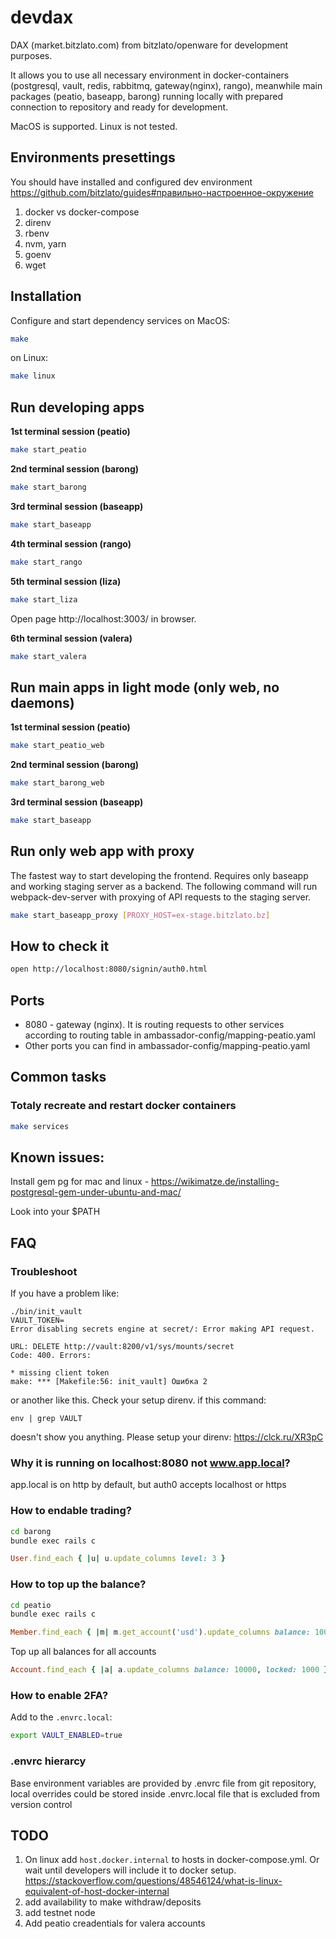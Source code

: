 # devdax

DAX (market.bitzlato.com) from bitzlato/openware for development purposes.

It allows you to use all necessary environment in docker-containers (postgresql, vault, redis, rabbitmq, gateway(nginx), rango), meanwhile main packages (peatio, baseapp, barong) running locally with prepared connection to repository and ready for development.

MacOS is supported. Linux is not tested.

## Environments presettings

You should have installed and configured dev environment https://github.com/bitzlato/guides#правильно-настроенное-окружение

1. docker vs docker-compose
1. direnv
1. rbenv
1. nvm, yarn
1. goenv
1. wget

## Installation

Configure and start dependency services on MacOS:

```bash
make
```

on Linux:

```bash
make linux
```

## Run developing apps

**1st terminal session (peatio)**

```bash
make start_peatio
```

**2nd terminal session (barong)**

```bash
make start_barong
```

**3rd terminal session (baseapp)**

```bash
make start_baseapp
```

**4th terminal session (rango)**

```bash
make start_rango
```

**5th terminal session (liza)**

```bash
make start_liza
```

Open page http://localhost:3003/ in browser.

**6th terminal session (valera)**

```bash
make start_valera
```

## Run main apps in light mode (only web, no daemons)

**1st terminal session (peatio)**

```bash
make start_peatio_web
```

**2nd terminal session (barong)**

```bash
make start_barong_web
```

**3rd terminal session (baseapp)**

```bash
make start_baseapp
```

## Run only web app with proxy

The fastest way to start developing the frontend. Requires only baseapp and working staging server as a backend. The following command will run webpack-dev-server with proxying of API requests to the staging server.

```bash
make start_baseapp_proxy [PROXY_HOST=ex-stage.bitzlato.bz]
```

## How to check it

```bash
open http://localhost:8080/signin/auth0.html
```

## Ports

- 8080 - gateway (nginx). It is routing requests to other services
  according to routing table in ambassador-config/mapping-peatio.yaml
- Other ports you can find in ambassador-config/mapping-peatio.yaml

## Common tasks

### Totaly recreate and restart docker containers

```bash
make services
```

## Known issues:

Install gem pg for mac and linux - https://wikimatze.de/installing-postgresql-gem-under-ubuntu-and-mac/

Look into your $PATH

## FAQ

### Troubleshoot
If you have a problem like:
```
./bin/init_vault
VAULT_TOKEN=
Error disabling secrets engine at secret/: Error making API request.

URL: DELETE http://vault:8200/v1/sys/mounts/secret
Code: 400. Errors:

* missing client token
make: *** [Makefile:56: init_vault] Ошибка 2
```
or another like this. Check your setup direnv.
if this command:
```
env | grep VAULT
```
doesn't show you anything.
Please setup your direnv:
https://clck.ru/XR3pC


### Why it is running on localhost:8080 not www.app.local?

app.local is on http by default, but auth0 accepts localhost or https

### How to endable trading?

```bash
cd barong
bundle exec rails c
```

```ruby
User.find_each { |u| u.update_columns level: 3 }
```

### How to top up the balance?

```bash
cd peatio
bundle exec rails c
```

```ruby
Member.find_each { |m| m.get_account('usd').update_columns balance: 10000, locked: 1000 }
```

Top up all balances for all accounts

```ruby
Account.find_each { |a| a.update_columns balance: 10000, locked: 1000 }
```

### How to enable 2FA?

Add to the `.envrc.local`:

```bash
export VAULT_ENABLED=true
```

### .envrc hierarcy

Base environment variables are provided by .envrc file from git repository, local overrides could be stored inside .envrc.local file that is excluded from version control

## TODO

1. On linux add `host.docker.internal` to hosts in docker-compose.yml. Or wait until developers will include it to docker setup. https://stackoverflow.com/questions/48546124/what-is-linux-equivalent-of-host-docker-internal
1. add availability to make withdraw/deposits
1. add testnet node
1. Add peatio creadentials for valera accounts
